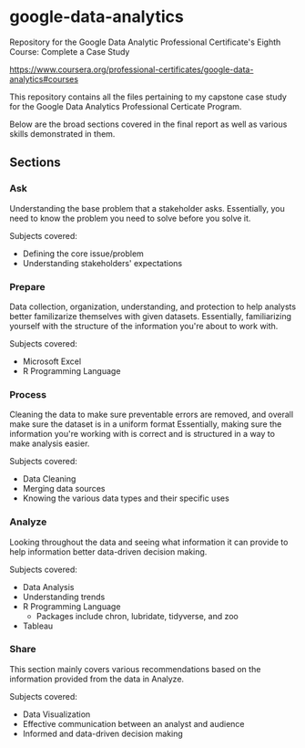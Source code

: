 # google-data-analytics
Repository for the Google Data Analytic Professional Certificate's Eighth Course: Complete a Case Study

https://www.coursera.org/professional-certificates/google-data-analytics#courses

This repository contains all the files pertaining to my capstone case study for the Google Data Analytics Professional Certicate Program.

Below are the broad sections covered in the final report as well as various skills demonstrated in them. 

## Sections
### Ask
Understanding the base problem that a stakeholder asks.
Essentially, you need to know the problem you need to solve before you solve it.

Subjects covered:
* Defining the core issue/problem
* Understanding stakeholders' expectations

### Prepare
Data collection, organization, understanding, and protection to help analysts better familizarize themselves with given datasets. 
Essentially, familiarizing yourself with the structure of the information you're about to work with. 

Subjects covered:
* Microsoft Excel
* R Programming Language

### Process
Cleaning the data to make sure preventable errors are removed, and overall make sure the dataset is in a uniform format
Essentially, making sure the information you're working with is correct and is structured in a way to make analysis easier. 

Subjects covered:
* Data Cleaning
* Merging data sources
* Knowing the various data types and their specific uses

### Analyze
Looking throughout the data and seeing what information it can provide to help information better data-driven decision making.

Subjects covered:
* Data Analysis
* Understanding trends
* R Programming Language
  * Packages include chron, lubridate, tidyverse, and zoo
* Tableau

### Share
This section mainly covers various recommendations based on the information provided from the data in Analyze.

Subjects covered:
* Data Visualization
* Effective communication between an analyst and audience
* Informed and data-driven decision making
